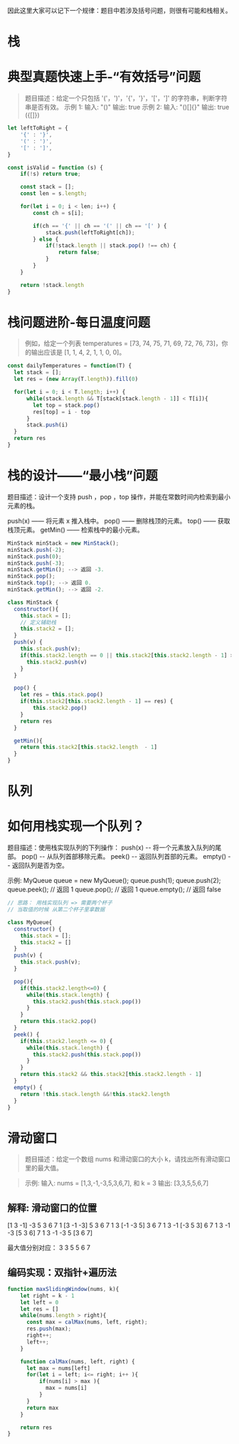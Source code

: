 因此这里大家可以记下一个规律：题目中若涉及括号问题，则很有可能和栈相关。
# 栈
# 典型真题快速上手-“有效括号”问题
> 题目描述：给定一个只包括 '('，')'，'{'，'}'，'['，']' 的字符串，判断字符串是否有效。
示例 1:
输入: "()"
输出: true
示例 2:
输入: "()[]{}"
输出: true
({[]})

```js
let leftToRight = {
    '{' : '}',
    '(' : ')',
    '[' : ']',
}

const isValid = function (s) {
    if(!s) return true;

    const stack = [];
    const len = s.length;

    for(let i = 0; i < len; i++) {
        const ch = s[i];

        if(ch == '{' || ch == '(' || ch == '[' ) {
            stack.push(leftToRight[ch]);
        } else {
            if(!stack.length || stack.pop() !== ch) {
                return false;
            }
        }
    }

    return !stack.length
}
```



# 栈问题进阶-每日温度问题

> 例如，给定一个列表 temperatures = [73, 74, 75, 71, 69, 72, 76, 73]，你的输出应该是 [1, 1, 4, 2, 1, 1, 0, 0]。

```js
const dailyTemperatures = function(T) {
  let stack = [];
  let res = (new Array(T.length)).fill(0)

  for(let i = 0; i < T.length; i++) {
      while(stack.length && T[stack[stack.length - 1]] < T[i]){
        let top = stack.pop()
        res[top] = i - top 
      }
      stack.push(i)
  }
  return res 
}
```

# 栈的设计——“最小栈”问题
题目描述：设计一个支持 push ，pop ，top 操作，并能在常数时间内检索到最小元素的栈。

push(x) —— 将元素 x 推入栈中。
pop() —— 删除栈顶的元素。
top() —— 获取栈顶元素。
getMin() —— 检索栈中的最小元素。

```js
MinStack minStack = new MinStack();
minStack.push(-2);
minStack.push(0);
minStack.push(-3);
minStack.getMin(); --> 返回 -3.
minStack.pop();
minStack.top(); --> 返回 0.
minStack.getMin(); --> 返回 -2.
```

```js
class MinStack {
  constructor(){
    this.stack = [];
    // 定义辅助栈
    this.stack2 = [];
  }
  push(v) {
    this.stack.push(v);
    if(this.stack2.length == 0 || this.stack2[this.stack2.length - 1] >= v) {
      this.stack2.push(v)
    }
  }

  pop() {
    let res = this.stack.pop()
    if(this.stack2[this.stack2.length - 1] == res) {
        this.stack2.pop()
    }
    return res
  }

  getMin(){
    return this.stack2[this.stack2.length  - 1]
  }
}
```

# 队列
# 如何用栈实现一个队列？
题目描述：使用栈实现队列的下列操作：
push(x) -- 将一个元素放入队列的尾部。
pop() -- 从队列首部移除元素。
peek() -- 返回队列首部的元素。
empty() -- 返回队列是否为空。

示例: MyQueue queue = new MyQueue();
queue.push(1);
queue.push(2);
queue.peek(); // 返回 1
queue.pop(); // 返回 1
queue.empty(); // 返回 false

```js
// 思路： 用栈实现队列 => 需要两个杯子
// 当取值的时候 从第二个杯子里拿数据

class MyQueue{
  constructor() {
    this.stack = [];
    this.stack2 = []
  }
  push(v) {
    this.stack.push(v);
  }

  pop(){
    if(this.stack2.length<=0) {
      while(this.stack.length) {
        this.stack2.push(this.stack.pop())
      }
    }
    return this.stack2.pop()
  }
  peek() {
    if(this.stack2.length <= 0) {
      while(this.stack.length) {
        this.stack2.push(this.stack.pop())
      }
    }
    return this.stack2 && this.stack2[this.stack2.length - 1]
  }
  empty() {
    return !this.stack.length &&!this.stack2.length 
  }
}

```

# 滑动窗口
>题目描述：给定一个数组 nums 和滑动窗口的大小 k，请找出所有滑动窗口里的最大值。

>示例: 输入: nums = [1,3,-1,-3,5,3,6,7], 和 k = 3 输出: [3,3,5,5,6,7]

解释: 滑动窗口的位置
---------------
[1 3 -1] -3 5 3 6 7
1 [3 -1 -3] 5 3 6 7
1 3 [-1 -3 5] 3 6 7
1 3 -1 [-3 5 3] 6 7
1 3 -1 -3 [5 3 6] 7
1 3 -1 -3 5 [3 6 7]

最大值分别对应：
3 3 5 5 6 7

## 编码实现：双指针+遍历法
```js
function maxSlidingWindow(nums, k){
    let right = k - 1 
    let left = 0
    let res = []
    while(nums.length > right){
      const max = calMax(nums, left, right);
      res.push(max);
      right++;
      left++;
    }

    function calMax(nums, left, right) {
      let max = nums[left]
      for(let i = left; i<= right; i++ ){
          if(nums[i] > max ){
            max = nums[i]
          }
      }
      return max
    }

    return res
}
```
